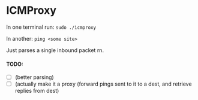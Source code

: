 # ICMProxy

In one terminal run:
`sudo ./icmproxy`

In another:
`ping <some site>`

Just parses a single inbound packet rn.

#### TODO:
- [ ] (better parsing)
- [ ] (actually make it a proxy (forward pings sent to it to a dest, and retrieve replies from dest)
